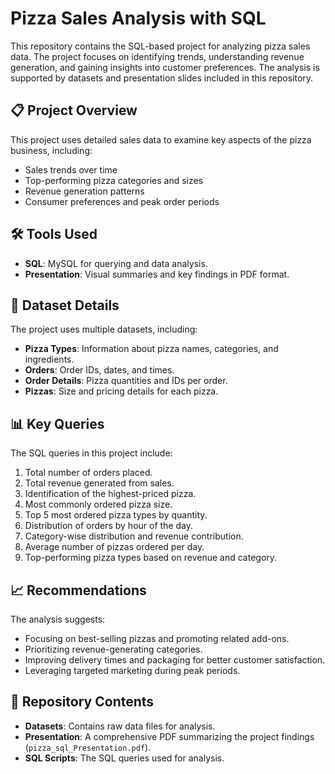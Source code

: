 # Pizza Sales Analysis with SQL
This repository contains the SQL-based project for analyzing pizza sales data. The project focuses on identifying trends, understanding revenue generation, and gaining insights into customer preferences. The analysis is supported by datasets and presentation slides included in this repository.
 

## 📋 Project Overview
This project uses detailed sales data to examine key aspects of the pizza business, including:
- Sales trends over time
- Top-performing pizza categories and sizes
- Revenue generation patterns
- Consumer preferences and peak order periods

 
## 🛠️ Tools Used
- **SQL**: MySQL for querying and data analysis.
- **Presentation**: Visual summaries and key findings in PDF format.

## 📁 Dataset Details
The project uses multiple datasets, including:
- **Pizza Types**: Information about pizza names, categories, and ingredients.
- **Orders**: Order IDs, dates, and times.
- **Order Details**: Pizza quantities and IDs per order.
- **Pizzas**: Size and pricing details for each pizza.

## 📊 Key Queries
The SQL queries in this project include:
1. Total number of orders placed.
2. Total revenue generated from sales.
3. Identification of the highest-priced pizza.
4. Most commonly ordered pizza size.
5. Top 5 most ordered pizza types by quantity.
6. Distribution of orders by hour of the day.
7. Category-wise distribution and revenue contribution.
8. Average number of pizzas ordered per day.
9. Top-performing pizza types based on revenue and category.

## 📈 Recommendations
The analysis suggests:
- Focusing on best-selling pizzas and promoting related add-ons.
- Prioritizing revenue-generating categories.
- Improving delivery times and packaging for better customer satisfaction.
- Leveraging targeted marketing during peak periods.

## 📂 Repository Contents
- **Datasets**: Contains raw data files for analysis.
- **Presentation**: A comprehensive PDF summarizing the project findings (`pizza_sql_Presentation.pdf`).
- **SQL Scripts**: The SQL queries used for analysis.
